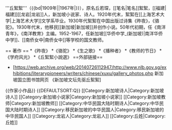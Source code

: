 '''丘絮絮'''（{{bd|1909年||1967年|}}），原名丘若琛，[[笔名|笔名]]絮絮，[[福建|福建]][[龙岩|龙岩]]人，新加坡小说家、诗人。1920年代末，絮絮在[[上海艺术大学|上海艺术大学]]文学系毕业。1930年代絮絮在中国出版过诗集《昨夜》，《骆驼》。1930年代末，他移民[[新加坡|新加坡]]并创作小说。50年代初期，任《南洋青年》，《南洋教育》主编。1952-1967，任新加坡[[华侨中学_(新加坡)|南洋华侨中学]]、[[南侨女中|南侨女中]]等学校的国文教师。

== 著作 ==
*《昨夜》
*《骆驼》
*《生之歌》
*《播种者》
*《教师的节日》
*《学府风光》
*《丘絮絮小說選》
==外部链接==
* [https://web.archive.org/web/20140726112947/http://www.nlb.gov.sg/exhibitions/literarypioneers/writers/chinese/xuxu/gallery_photos.php 新加坡国立图书馆网页  《新加坡文坛先驱丘絮絮]

{{作家小作品}}
{{DEFAULTSORT:Q}}
[[Category:新加坡诗人|Category:新加坡诗人]]
[[Category:新加坡小说家|Category:新加坡小说家]]
[[Category:新加坡教师|Category:新加坡教师]]
[[Category:中华民国大陆时期诗人|Category:中华民国大陆时期诗人]]
[[Category:移民新加坡的中华民国人|Category:移民新加坡的中华民国人]]
[[Category:龙岩人|Category:龙岩人]]
[[Category:丘姓|Category:丘姓]]